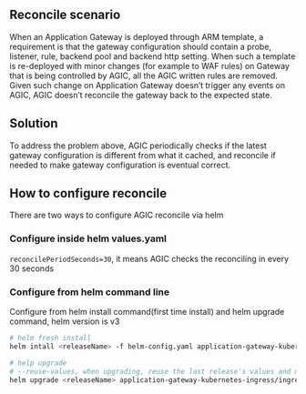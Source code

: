 ## Reconcile scenario
When an Application Gateway is deployed through ARM template, a requirement is that the gateway configuration should contain a probe, listener, rule, backend pool and backend http setting. When such a template is re-deployed with minor changes (for example to WAF rules) on Gateway that is being controlled by AGIC, all the AGIC written rules are removed. Given such change on Application Gateway doesn’t trigger any events on AGIC, AGIC doesn’t reconcile the gateway back to the expected state. 

## Solution
To address the problem above, AGIC periodically checks if the latest gateway configuration is different from what it cached, and reconcile if needed to make gateway configuration is eventual correct.

## How to configure reconcile
There are two ways to configure AGIC reconcile via helm
### Configure inside helm values.yaml
`reconcilePeriodSeconds=30`, it means AGIC checks the reconciling in every 30 seconds

### Configure from helm command line
Configure from helm install command(first time install) and helm upgrade command, helm version is v3
```bash
# helm fresh install
helm intall <releaseName> -f helm-config.yaml application-gateway-kubernetes-ingress/ingress-azure --set reconcilePeriodSeconds=30

# help upgrade
# --reuse-values, when upgrading, reuse the last release's values and merge in any overrides from the command line via --set and -f.
helm upgrade <releaseName> application-gateway-kubernetes-ingress/ingress-azure --reuse-values --set reconcilePeriodSeconds=30
```